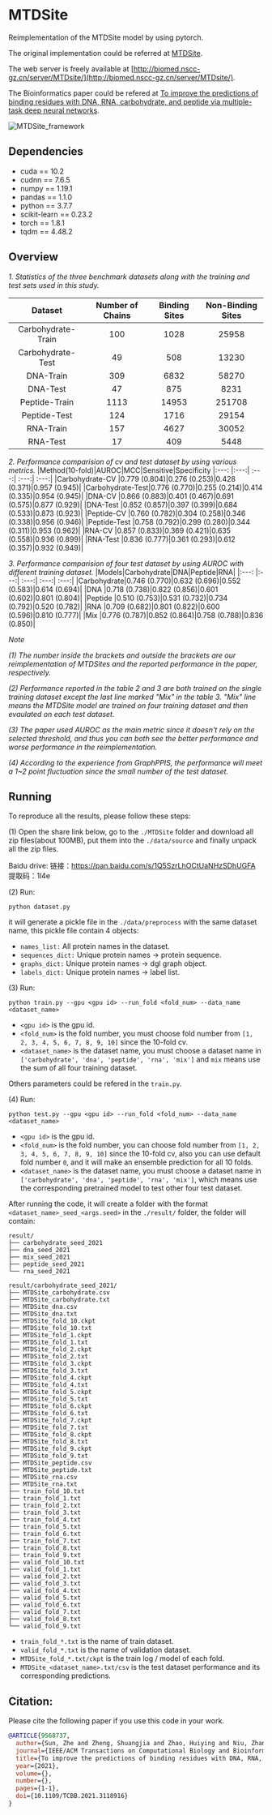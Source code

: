 # MTDSite

Reimplementation of the MTDSite model by using pytorch.

The original implementation could be referred at [MTDSite](https://github.com/biomed-AI/MTDsite).

The web server is freely available at [http://biomed.nscc-gz.cn/server/MTDsite/](http://biomed.nscc-gz.cn/server/MTDsite/).

The Bioinformatics paper could be refered at [To improve the predictions of binding residues with DNA, RNA, carbohydrate, and peptide via multiple-task deep neural networks](https://ieeexplore.ieee.org/document/9568737).

![MTDSite_framework](./framework.png)

## Dependencies
+ cuda == 10.2
+ cudnn == 7.6.5
+ numpy == 1.19.1
+ pandas == 1.1.0
+ python == 3.7.7
+ scikit-learn == 0.23.2
+ torch == 1.8.1
+ tqdm == 4.48.2

## Overview

*1. Statistics of the three benchmark datasets along with the training and test sets used in this study.*

|Dataset|Number of Chains|Binding Sites|Non-Binding Sites|
|:---:  |:---:           |:---:       |:---:           |
|Carbohydrate-Train|100|1028|25958|
|Carbohydrate-Test |49 |508 |13230|
|DNA-Train|309|6832|58270|
|DNA-Test |47 |875 |8231 |
|Peptide-Train|1113|14953|251708|
|Peptide-Test |124 |1716 |29154 |
|RNA-Train|157|4627|30052|
|RNA-Test |17 |409 |5448 |

*2. Performance comparision of cv and test dataset by using various metrics.*
|Method(10-fold)|AUROC|MCC|Sensitive|Specificity
|:---: |:---:| :---:| :---:| :---:|
|Carbohydrate-CV  |0.779 (0.804)|0.276 (0.253)|0.428 (0.371)|0.957 (0.945)|
|Carbohydrate-Test|0.776 (0.770)|0.255 (0.214)|0.414 (0.335)|0.954 (0.945)|
|DNA-CV           |0.866 (0.883)|0.401 (0.467)|0.691 (0.575)|0.877 (0.929)|
|DNA-Test         |0.852 (0.857)|0.397 (0.399)|0.684 (0.533)|0.873 (0.923)|
|Peptide-CV       |0.760 (0.782)|0.304 (0.258)|0.346 (0.338)|0.956 (0.946)|
|Peptide-Test     |0.758 (0.792)|0.299 (0.280)|0.344 (0.311)|0.953 (0.962)|
|RNA-CV           |0.857 (0.833)|0.369 (0.421)|0.635 (0.558)|0.936 (0.899)|
|RNA-Test         |0.836 (0.777)|0.361 (0.293)|0.612 (0.357)|0.932 (0.949)|

*3. Performance comparision of four test dataset by using AUROC with different training dataset.*
|Models|Carbohydrate|DNA|Peptide|RNA|
|:---: |:---:| :---:| :---:| :---:|
|Carbohydrate|0.746 (0.770)|0.632 (0.696)|0.552 (0.583)|0.614 (0.694)|
|DNA         |0.718 (0.738)|0.822 (0.856)|0.601 (0.602)|0.801 (0.804)|
|Peptide     |0.510 (0.753)|0.531 (0.732)|0.734 (0.792)|0.520 (0.782)|
|RNA         |0.709 (0.682)|0.801 (0.822)|0.600 (0.596)|0.810 (0.777)|
|Mix         |0.776 (0.787)|0.852 (0.864)|0.758 (0.788)|0.836 (0.850)|

*Note*

*(1) The number inside the brackets and outside the brackets are our reimplementation of MTDSites and the reported performance in the paper, respectively.*

*(2) Performance reported in the table 2 and 3 are both trained on the single training dataset except the last line marked "Mix" in the table 3. "Mix" line means the MTDSite model are trained on four training dataset and then evaulated on each test dataset.*

*(3) The paper used AUROC as the main metric since it doesn't rely on the selected threshold, and thus you can both see the better performance and worse performance in the reimplementation.*

*(4) According to the experience from GraphPPIS, the performance will meet a 1~2 point fluctuation since the small number of the test dataset.*

## Running

To reproduce all the results, please follow these steps:

(1) Open the share link below, go to the `./MTDSite` folder and download all zip files(about 100MB), put them into the `./data/source` and finally unpack all the zip files.

Baidu drive: 链接：https://pan.baidu.com/s/1Q5SzrLhOCtUaNHzSDhUGFA 提取码：1l4e 

(2) Run:

`python dataset.py`

it will generate a pickle file in the `./data/preprocess` with the same dataset name, this pickle file contain 4 objects:

+ `names_list:` All protein names in the dataset.
+ `sequences_dict:` Unique protein names -> protein sequence.
+ `graphs_dict:` Unique protein names -> dgl graph object.
+ `labels_dict:` Unique protein names -> label list.

(3) Run:

`python train.py --gpu <gpu id> --run_fold <fold_num> --data_name <dataset_name>`

+ `<gpu id>` is the gpu id.
+ `<fold_num>` is the fold number, you must choose fold number from `[1, 2, 3, 4, 5, 6, 7, 8, 9, 10]` since the 10-fold cv.
+ `<dataset_name>` is the dataset name, you must choose a dataset name in `['carbohydrate', 'dna', 'peptide', 'rna', 'mix']` and `mix` means use the sum of all four training dataset.

Others parameters could be refered in the `train.py`.

(4) Run:

`python test.py --gpu <gpu id> --run_fold <fold_num> --data_name <dataset_name>`

+ `<gpu id>` is the gpu id.
+ `<fold_num>` is the fold number, you can choose fold number from `[1, 2, 3, 4, 5, 6, 7, 8, 9, 10]` since the 10-fold cv, also you can use default fold number `0`, and it will make an ensemble prediction for all 10 folds.
+ `<dataset_name>` is the dataset name, you must choose a dataset name in `['carbohydrate', 'dna', 'peptide', 'rna', 'mix']`, which means use the corresponding pretrained model to test other four test dataset.

After running the code, it will create a folder with the format `<dataset_name>_seed_<args.seed>` in the `./result/` folder, the folder will contain:

```
result/
├── carbohydrate_seed_2021
├── dna_seed_2021
├── mix_seed_2021
├── peptide_seed_2021
└── rna_seed_2021
```
```
result/carbohydrate_seed_2021/
├── MTDSite_carbohydrate.csv
├── MTDSite_carbohydrate.txt
├── MTDSite_dna.csv
├── MTDSite_dna.txt
├── MTDSite_fold_10.ckpt
├── MTDSite_fold_10.txt
├── MTDSite_fold_1.ckpt
├── MTDSite_fold_1.txt
├── MTDSite_fold_2.ckpt
├── MTDSite_fold_2.txt
├── MTDSite_fold_3.ckpt
├── MTDSite_fold_3.txt
├── MTDSite_fold_4.ckpt
├── MTDSite_fold_4.txt
├── MTDSite_fold_5.ckpt
├── MTDSite_fold_5.txt
├── MTDSite_fold_6.ckpt
├── MTDSite_fold_6.txt
├── MTDSite_fold_7.ckpt
├── MTDSite_fold_7.txt
├── MTDSite_fold_8.ckpt
├── MTDSite_fold_8.txt
├── MTDSite_fold_9.ckpt
├── MTDSite_fold_9.txt
├── MTDSite_peptide.csv
├── MTDSite_peptide.txt
├── MTDSite_rna.csv
├── MTDSite_rna.txt
├── train_fold_10.txt
├── train_fold_1.txt
├── train_fold_2.txt
├── train_fold_3.txt
├── train_fold_4.txt
├── train_fold_5.txt
├── train_fold_6.txt
├── train_fold_7.txt
├── train_fold_8.txt
├── train_fold_9.txt
├── valid_fold_10.txt
├── valid_fold_1.txt
├── valid_fold_2.txt
├── valid_fold_3.txt
├── valid_fold_4.txt
├── valid_fold_5.txt
├── valid_fold_6.txt
├── valid_fold_7.txt
├── valid_fold_8.txt
└── valid_fold_9.txt
```

+ `train_fold_*.txt` is the name of train dataset.
+ `valid_fold_*.txt` is the name of validation dataset.
+ `MTDSite_fold_*.txt/ckpt` is the train log / model of each fold.
+ `MTDSite_<dataset_name>.txt/csv` is the test dataset performance and its corresponding predictions.

## Citation:

Please cite the following paper if you use this code in your work.
```bibtex
@ARTICLE{9568737,
  author={Sun, Zhe and Zheng, Shuangjia and Zhao, Huiying and Niu, Zhangming and Lu, Yutong and Pan, Yi and Yang, Yuedong},
  journal={IEEE/ACM Transactions on Computational Biology and Bioinformatics}, 
  title={To improve the predictions of binding residues with DNA, RNA, carbohydrate, and peptide via multi-task deep neural networks}, 
  year={2021},
  volume={},
  number={},
  pages={1-1},
  doi={10.1109/TCBB.2021.3118916}
}
```

